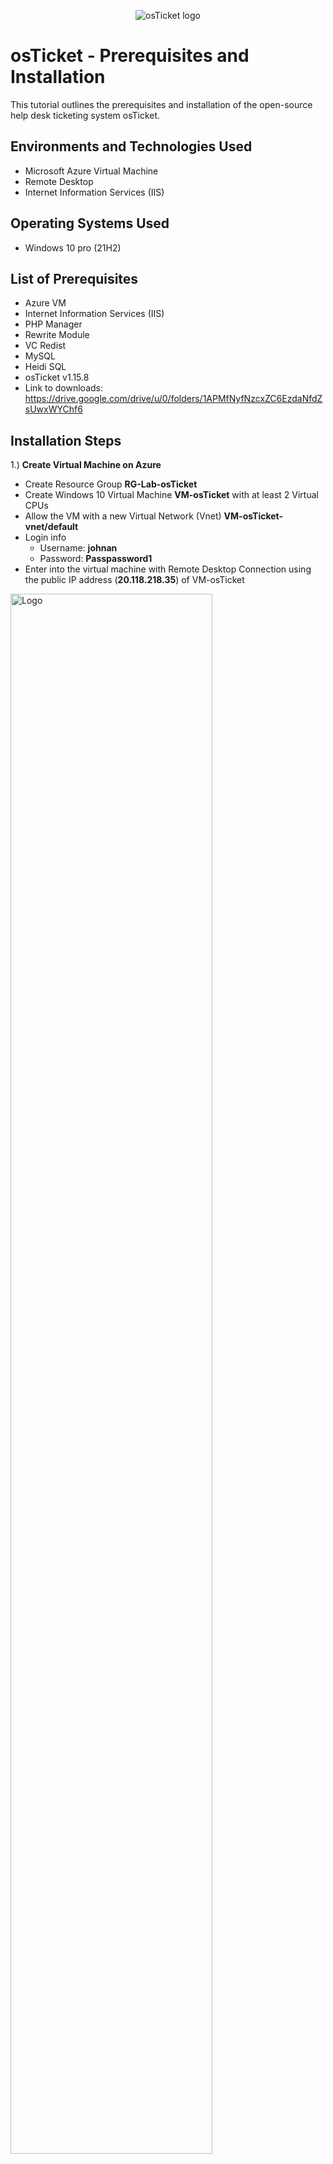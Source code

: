 <p align="center">
<img src="https://i.imgur.com/Clzj7Xs.png" alt="osTicket logo"/>
</p>

<h1>osTicket - Prerequisites and Installation</h1>
This tutorial outlines the prerequisites and installation of the open-source help desk ticketing system osTicket.<br />

<h2>Environments and Technologies Used</h2>

- Microsoft Azure Virtual Machine
- Remote Desktop
- Internet Information Services (IIS)

<h2>Operating Systems Used </h2>

- Windows 10 pro</b> (21H2)

<h2>List of Prerequisites</h2>

- Azure VM
- Internet Information Services (IIS)
- PHP Manager
- Rewrite Module
- VC Redist
- MySQL
- Heidi SQL
- osTicket v1.15.8
- Link to downloads: https://drive.google.com/drive/u/0/folders/1APMfNyfNzcxZC6EzdaNfdZsUwxWYChf6

<h2>Installation Steps</h2>


<p>
1.) <b>Create Virtual Machine on Azure</b>
  
- Create Resource Group <b>RG-Lab-osTicket</b>
- Create Windows 10 Virtual Machine <b>VM-osTicket</b> with at least 2 Virtual CPUs
- Allow the VM with a new Virtual Network (Vnet) <b>VM-osTicket-vnet/default</b>
- Login info
  - Username: <b>johnan</b>
  - Password: <b>Passpassword1</b>
- Enter into the virtual machine with Remote Desktop Connection using the public IP address (<b>20.118.218.35</b>) of VM-osTicket
</p>



<p>
<img scr="" height="80%" width="80%" alt="Logo"/>
</p>
<br />

<p>
2.) Install / Enable IIS in Windows Features with the following:

- Web Management Tools > IIS Management Console
- World Wide Web Services >
  - Application Development Features > CGI
  - Common HTTP Features
</p>

<p>
3.) Download/Install PHP Manager for IIS
</p>

<p>
4.) Download/Install Rewrite Module
</p>

<p>
5.) Create the directory C:\PHP
</p>

<p>
6.) PHP 7.3.8 → unzip the content to C:\PHP
</p>

<p>
7.) Download/Install VC_redist.x86.exe
</p>

<p>
8.) Download/Install MySQL 5.5.62 with following configuration:

- Typical Setup ->
- Launch configuration Wizard ->
- Standard Configuration ->
- Install As Windows Service
- password: <b>Password1</b>
</p>

<p>
9.) Open IIS as an Admin
  
- Register PHP within IIS
  - Register new PHP version with path C:\PHP\php-cgi.exe
- Restart IIS

</p>

<p>
10.) Install osTicket v1.15.8
  
- Extract and copy “upload” folder to C:\inetpub\wwwroot
- Within C:\inetpub\wwwroot folder, rename “upload” to “osTicket”.

</p>

<p>
11.) Restart IIS
  
  - Go back to IIS, sites > Default > osTicket
  - Go to PHP Manager and click “Enable or disable an extension”
    - Enable: php_imap.dll
    - Enable: php_intl.dll
    - Enable: php_opcache.dll
  - Go to “Browse *:80” and changes are reflected to the site.

</p>

<p>
12.) Rename ost-config.php
  
  - From C:\inetpub\wwwroot\osTicket\include\ost-sampleconfig.php
  - To C:\inetpub\wwwroot\osTicket\include\ost-config.php

</p>

<p>
13.) Assign permission for ost-config.php
  
  - Disable inheritance - remove all
  - New permission - everyone - all
</p>

<p>
14.) Continue to setup screen on osTicket browser
  
  - Add helpdesk name, default email, first and last name, username, and password
</p>

<p>
15.) Download/Install HeidiSQL
  
- Open Heidi SQL
- Create a new session, root/Password1
- Connect to the session
- Create a database called “osTicket”
</p>

<p>
16.) Continue Setting up osTicket in the browser
  
  - MySQL Database: osTicket
  - MySQL Username: root
  - MySQL Password: Password1
  - Click “Install Now”
</p>

<p>
  
- Browser to the help desk login page: http://localhost/osTicket/scp/login.php
- End Users osTicket URL: http://localhost/osTicket/ 
</p>

<p>
17.) Clean up
  
  - Delete C:\inetpub\wwwroot\osTicket\setup
  - Set Permission to “Read” only:
  - C:\inetpub\wwwroot\osTicket\include\ost-config.php
</p>

<p>
Full configured osTicket
  
- Help desk login page: http://localhost/osTicket/scp/login.php
</p>

<p>
  
- End user page: http://localhost/osTicket/ 
</p>
